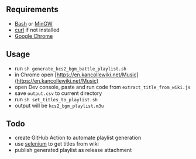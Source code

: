 ## Requirements
* [Bash](https://en.wikipedia.org/wiki/Bash_(Unix_shell)) or [MinGW](https://www.mingw-w64.org/)
* [curl](https://curl.se/) if not installed
* [Google Chrome](https://www.google.com/chrome/)

## Usage
* run `sh generate_kcs2_bgm_battle_playlist.sh`
* in Chrome open [https://en.kancollewiki.net/Music](https://en.kancollewiki.net/Music)
* open Dev console, paste and run code from `extract_title_from_wiki.js`
* save `output.csv` to current directory
* run `sh set_titles_to_playlist.sh`
* output will be `kcs2_bgm_playlist.m3u`

## Todo
* create GitHub Action to automate playlist generation
* use [selenium](https://www.selenium.dev/) to get titles from wiki
* publish generated playlist as release attachment